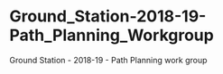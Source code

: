 # Ground_Station-2018-19-Path_Planning_Workgroup
Ground Station - 2018-19 - Path Planning work group
